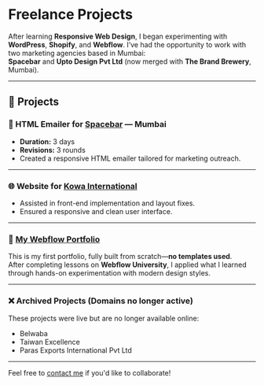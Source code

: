 # Freelance Projects

After learning **Responsive Web Design**, I began experimenting with **WordPress**, **Shopify**, and **Webflow**. I’ve had the opportunity to work with two marketing agencies based in Mumbai:  
**Spacebar** and **Upto Design Pvt Ltd** (now merged with **The Brand Brewery**, Mumbai).

---

## 🔧 Projects

### 📧 HTML Emailer for [Spacebar](https://spacebar.in/) — Mumbai
- **Duration:** 3 days  
- **Revisions:** 3 rounds  
- Created a responsive HTML emailer tailored for marketing outreach.

---

### 🌐 Website for [Kowa International](https://kowaindia.com/)
- Assisted in front-end implementation and layout fixes.  
- Ensured a responsive and clean user interface.

---

### 💼 [My Webflow Portfolio](https://madhushree.webflow.io/)
This is my first portfolio, fully built from scratch—**no templates used**.  
After completing lessons on **Webflow University**, I applied what I learned through hands-on experimentation with modern design styles.

---

### ❌ Archived Projects (Domains no longer active)
These projects were live but are no longer available online:
- Belwaba  
- Taiwan Excellence  
- Paras Exports International Pvt Ltd

---

Feel free to [contact me](mailto:boylemadhushree@gmail.com) if you'd like to collaborate!
